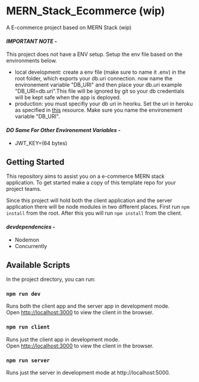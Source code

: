 # MERN_Stack_Ecommerce (wip)
A E-commerce project based on  MERN Stack (wip)

#### _**IMPORTANT NOTE**_ - 
This project does not have a ENV setup. Setup the env file based on the environments below.
- local development: create a env file (make sure to name it .env) in the root folder, which exports your db.uri connection. now name the environement variable "DB_URI" and then place your db.uri example "DB_URI=db.uri".This file will be ignored by git so your db credentials will be kept safe when the app is deployed.
- production: you must specifiy your db uri in heorku. Set the uri in heroku as specified in [this](https://devcenter.heroku.com/articles/config-vars) resource. Make sure you name the environement variable "DB_URI".

#### _**DO Same For Other Environement Variables**_ -

- JWT_KEY=(64 bytes)

## Getting Started
This repository aims to assist you on a e-commerce MERN stack application. To get started make a copy of this template repo for your project teams.

Since this project will hold both the client application and the server application there will be node modules in two different places. First run `npm install` from the root. After this you will run `npm install` from the client.

#### _**devdependencies**_ -

- Nodemon
- Concurrently

## Available Scripts

In the project directory, you can run:

### `npm run dev`

Runs both the client app and the server app in development mode.<br>
Open [http://localhost:3000](http://localhost:3000) to view the client in the browser.

### `npm run client`

Runs just the client app in development mode.<br>
Open [http://localhost:3000](http://localhost:3000) to view the client in the browser.


### `npm run server`

Runs just the server in development mode at http://localhost:5000.<br>

